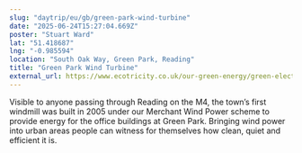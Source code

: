 ```yaml
---
slug: "daytrip/eu/gb/green-park-wind-turbine"
date: "2025-06-24T15:27:04.669Z"
poster: "Stuart Ward"
lat: "51.418687"
lng: "-0.985594"
location: "South Oak Way, Green Park, Reading"
title: "Green Park Wind Turbine"
external_url: https://www.ecotricity.co.uk/our-green-energy/green-electricity
---
```

Visible to anyone passing through Reading on the M4, the town’s first windmill was built in 2005 under our Merchant Wind Power scheme to provide energy for the office buildings at Green Park. Bringing wind power into urban areas people can witness for themselves how clean, quiet and efficient it is.